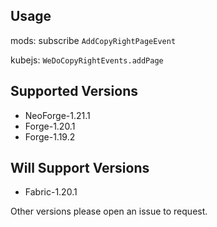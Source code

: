 ## Usage

mods: subscribe `AddCopyRightPageEvent`

kubejs: `WeDoCopyRightEvents.addPage`

## Supported Versions

- NeoForge-1.21.1
- Forge-1.20.1
- Forge-1.19.2

## Will Support Versions

- Fabric-1.20.1

Other versions please open an issue to request.